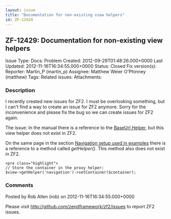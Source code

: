 ```yaml
---
layout: issue
title: "Documentation for non-existing view helpers"
id: ZF-12429
---
```


ZF-12429: Documentation for non-existing view helpers
-----------------------------------------------------

 Issue Type: Docs: Problem Created: 2012-09-29T01:48:26.000+0000 Last Updated: 2012-11-16T16:34:55.000+0000 Status: Closed Fix version(s): 
 Reporter:  Martin\_P (martin\_p)  Assignee:  Matthew Weier O'Phinney (matthew)  Tags: 
 Related issues: 
 Attachments: 
### Description

I recently created new issues for ZF2. I must be overlooking something, but I can't find a way to create an issue for ZF2 anymore. Sorry for the inconvenience and please fix the bug so we can create issues for ZF2 again.

The issue: In the manual there is a reference to the [BaseUrl Helper](http://framework.zend.com/manual/2.0/en/modules/zend.view.helpers.html#baseurl-helper), but this view helper does not exist in ZF2.

On the same page in the section [Navigation setup used in examples](http://framework.zend.com/manual/2.0/en/modules/zend.view.helpers.html#navigation-setup-used-in-examples) there is a reference to a method called _getHelper()_. This method also does not exist in ZF2.

 
    <pre class="highlight">
    // Store the container in the proxy helper:
    $view->getHelper('navigation')->setContainer($container);

 

 

### Comments

Posted by Rob Allen (rob) on 2012-11-16T16:34:55.000+0000

Please visit <http://github.com/zendframework/zf2/issues> to report ZF2 issues.

 

 